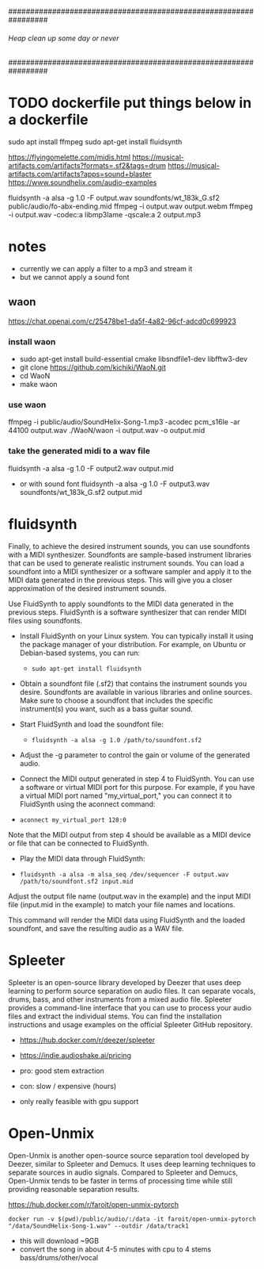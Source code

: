 #################################################################

###### Heap clean up some day or never

#################################################################

# TODO dockerfile put things below in a dockerfile

sudo apt install ffmpeg
sudo apt-get install fluidsynth

https://flyingomelette.com/midis.html
https://musical-artifacts.com/artifacts?formats=.sf2&tags=drum
https://musical-artifacts.com/artifacts?apps=sound+blaster
https://www.soundhelix.com/audio-examples

fluidsynth -a alsa -g 1.0 -F output.wav soundfonts/wt_183k_G.sf2 public/audio/fo-abx-ending.mid
ffmpeg -i output.wav output.webm
ffmpeg -i output.wav -codec:a libmp3lame -qscale:a 2 output.mp3

# notes

- currently we can apply a filter to a mp3 and stream it
- but we cannot apply a sound font

## waon

https://chat.openai.com/c/25478be1-da5f-4a82-96cf-adcd0c699923

### install waon

- sudo apt-get install build-essential cmake libsndfile1-dev libfftw3-dev
- git clone https://github.com/kichiki/WaoN.git
- cd WaoN
- make waon

### use waon

ffmpeg -i public/audio/SoundHelix-Song-1.mp3 -acodec pcm_s16le -ar 44100 output.wav
./WaoN/waon -i output.wav -o output.mid

### take the generated midi to a wav file

fluidsynth -a alsa -g 1.0 -F output2.wav output.mid

- or with sound font
  fluidsynth -a alsa -g 1.0 -F output3.wav soundfonts/wt_183k_G.sf2 output.mid

# fluidsynth

Finally, to achieve the desired instrument sounds, you can use soundfonts with a MIDI synthesizer. Soundfonts are sample-based instrument libraries that can be used to generate realistic instrument sounds. You can load a soundfont into a MIDI synthesizer or a software sampler and apply it to the MIDI data generated in the previous steps. This will give you a closer approximation of the desired instrument sounds.

Use FluidSynth to apply soundfonts to the MIDI data generated in the previous steps. FluidSynth is a software synthesizer that can render MIDI files using soundfonts.

- Install FluidSynth on your Linux system. You can typically install it using the package manager of your distribution. For example, on Ubuntu or Debian-based systems, you can run:

  - `sudo apt-get install fluidsynth`

- Obtain a soundfont file (.sf2) that contains the instrument sounds you desire. Soundfonts are available in various libraries and online sources. Make sure to choose a soundfont that includes the specific instrument(s) you want, such as a bass guitar sound.

- Start FluidSynth and load the soundfont file:

  - `fluidsynth -a alsa -g 1.0 /path/to/soundfont.sf2`

- Adjust the -g parameter to control the gain or volume of the generated audio.

- Connect the MIDI output generated in step 4 to FluidSynth. You can use a software or virtual MIDI port for this purpose. For example, if you have a virtual MIDI port named "my_virtual_port," you can connect it to FluidSynth using the aconnect command:

- `aconnect my_virtual_port 128:0`

Note that the MIDI output from step 4 should be available as a MIDI device or file that can be connected to FluidSynth.

- Play the MIDI data through FluidSynth:

- `fluidsynth -a alsa -m alsa_seq /dev/sequencer -F output.wav /path/to/soundfont.sf2 input.mid`

Adjust the output file name (output.wav in the example) and the input MIDI file (input.mid in the example) to match your file names and locations.

This command will render the MIDI data using FluidSynth and the loaded soundfont, and save the resulting audio as a WAV file.

# Spleeter

Spleeter is an open-source library developed by Deezer that uses deep learning to perform source separation on audio files. It can separate vocals, drums, bass, and other instruments from a mixed audio file. Spleeter provides a command-line interface that you can use to process your audio files and extract the individual stems. You can find the installation instructions and usage examples on the official Spleeter GitHub repository.

- https://hub.docker.com/r/deezer/spleeter
- https://indie.audioshake.ai/pricing

- pro: good stem extraction
- con: slow / expensive (hours)
- only really feasible with gpu support

# Open-Unmix

Open-Unmix is another open-source source separation tool developed by Deezer, similar to Spleeter and Demucs. It uses deep learning techniques to separate sources in audio signals. Compared to Spleeter and Demucs, Open-Unmix tends to be faster in terms of processing time while still providing reasonable separation results.

https://hub.docker.com/r/faroit/open-unmix-pytorch

`docker run -v $(pwd)/public/audio/:/data -it faroit/open-unmix-pytorch "/data/SoundHelix-Song-1.wav" --outdir /data/track1`

- this will download ~9GB
- convert the song in about 4-5 minutes with cpu to 4 stems bass/drums/other/vocal
